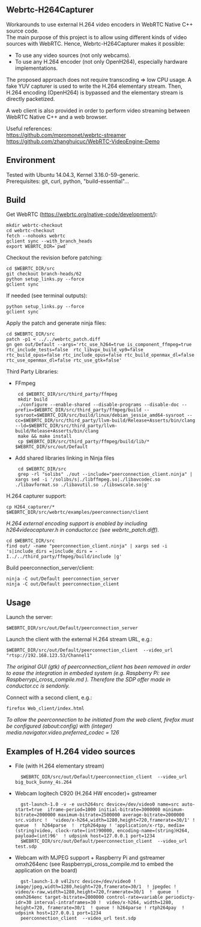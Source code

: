 Webrtc-H264Capturer
-------------------

Workarounds to use external H.264 video encoders in WebRTC Native C++ source code.   
The main purpose of this project is to allow using different kinds of video sources with WebRTC. Hence, Webrtc-H264Capturer makes it possible:
	
 - To use any video sources (not only webcams).   
 - To use any H.264 encoder (not only OpenH264), especially hardware implementations.   

The proposed approach does not require transcoding => low CPU usage. 
A fake YUV capturer is used to write the H.264 elementary stream. Then, H.264 encoding (OpenH264) is bypassed and the elementary stream is directly packetized. 

A web client is also provided in order to perform video streaming between WebRTC Native C++ and a web browser.

Useful references:   
https://github.com/mpromonet/webrtc-streamer   
https://github.com/zhanghuicuc/WebRTC-VideoEngine-Demo


Environment
-----------
Tested with Ubuntu 14.04.3, Kernel 3.16.0-59-generic.   
Prerequisites: git, curl, python, "build-essential"...

Build
----- 
Get WebRTC (https://webrtc.org/native-code/development/):   
	
	mkdir webrtc-checkout
	cd webrtc-checkout
	fetch --nohooks webrtc
	gclient sync --with_branch_heads
	export WEBRTC_DIR=`pwd`
	

Checkout the revision before patching:   
	
	cd $WEBRTC_DIR/src
	git checkout branch-heads/62
	python setup_links.py --force
	gclient sync

If needed (see terminal outputs):
	
	python setup_links.py --force
	gclient sync



Apply the patch and generate ninja files:   
	
	cd $WEBRTC_DIR/src
	patch -p1 < ../../webrtc_patch.diff
	gn gen out/Default --args='rtc_use_h264=true is_component_ffmpeg=true rtc_include_tests=false  rtc_libvpx_build_vp9=false  rtc_build_opus=false rtc_include_opus=false rtc_build_openmax_dl=false rtc_use_openmax_dl=false rtc_use_gtk=false'

Third Party Libraries:

 - FFmpeg
	
		cd $WEBRTC_DIR/src/third_party/ffmpeg
		mkdir build
		./configure --enable-shared --disable-programs --disable-doc --prefix=$WEBRTC_DIR/src/third_party/ffmpeg/build --sysroot=$WEBRTC_DIR/src/build/linux/debian_jessie_amd64-sysroot --cc=$WEBRTC_DIR/src/third_party/llvm-build/Release+Asserts/bin/clang --ld=$WEBRTC_DIR/src/third_party/llvm-build/Release+Asserts/bin/clang
		make && make install
		cp $WEBRTC_DIR/src/third_party/ffmpeg/build/lib/*   $WEBRTC_DIR/src/out/Default

 - Add shared libraries linking in Ninja files
	
		cd $WEBRTC_DIR/src
		grep -rl "solibs" ./out --include="peerconnection_client.ninja" | xargs sed -i '/solibs/s|./libffmpeg.so|./libavcodec.so ./libavformat.so ./libavutil.so ./libswscale.so|g'

H.264 capturer support:
	
	cp H264_capturer/* $WEBRTC_DIR/src/webrtc/examples/peerconnection/client   

*H.264 external encoding support is enabled by including h264videocapturer.h  in conductor.cc (see webrtc_patch.diff).*



	cd $WEBRTC_DIR/src
	find out/ -name "peerconnection_client.ninja" | xargs sed -i 's|include_dirs =|include_dirs = -I../../third_party/ffmpeg/build/include |g'

Build peerconnection_server/client:
	
	ninja -C out/Default peerconnection_server
	ninja -C out/Default peerconnection_client

Usage
----- 
Launch the server:   
	
	$WEBRTC_DIR/src/out/Default/peerconnection_server

Launch the client with the external H.264 stream URL, e.g.:   
	
	$WEBRTC_DIR/src/out/Default/peerconnection_client  --video_url "rtsp://192.168.123.53/Channel1"

*The original GUI (gtk) of peerconnection_client has been removed in order to ease the integration in embeded system (e.g. Raspberry Pi: see Raspberrypi_cross_compile.md ). Therefore the SDP offer made in conductor.cc is sendonly.*

Connect with a second client, e.g.:   
	
	firefox Web_client/index.html
*To allow the peerconnection to be initiated from the web client, firefox must be configured (about:config) with (integer) media.navigator.video.preferred_codec = 126*

Examples of H.264 video sources 
-------------------------------
- File (with H.264 elementary stream) 
	
		$WEBRTC_DIR/src/out/Default/peerconnection_client  --video_url big_buck_bunny_4s.264

- Webcam logitech C920 (H.264 HW encoder)+ gstreamer 
	
		gst-launch-1.0 -v -e uvch264src device=/dev/video0 name=src auto-start=true  iframe-period=1000 initial-bitrate=3000000 minimum-bitrate=2000000 maximum-bitrate=2500000 average-bitrate=2000000  src.vidsrc !  'video/x-h264,width=1280,height=720,framerate=30/1' !  queue  !  h264parse  !  rtph264pay ! 'application/x-rtp, media=(string)video, clock-rate=(int)90000, encoding-name=(string)H264, payload=(int)96'  ! udpsink host=127.0.0.1 port=1234
		$WEBRTC_DIR/src/out/Default/peerconnection_client  --video_url test.sdp

- Webcam with MJPEG support + Raspberry Pi and gstreamer omxh264enc (see Raspberrypi_cross_compile.md to embed the application on the board)
	
		gst-launch-1.0 v4l2src device=/dev/video0 !  image/jpeg,width=1280,height=720,framerate=30/1  ! jpegdec ! video/x-raw,width=1280,height=720,framerate=30/1  !  queue  ! omxh264enc target-bitrate=2000000 control-rate=variable periodicty-idr=30 interval-intraframes=30 !  video/x-h264, width=1280, height=720, framerate=30/1  ! queue ! h264parse ! rtph264pay  ! udpsink host=127.0.0.1 port=1234
		peerconnection_client  --video_url test.sdp
	
	



